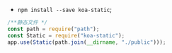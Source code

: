 * `npm install --save koa-static`;
```js
/**静态文件 */
const path = require("path");
const Static = require("koa-static");
app.use(Static(path.join(__dirname, "./public")));

```